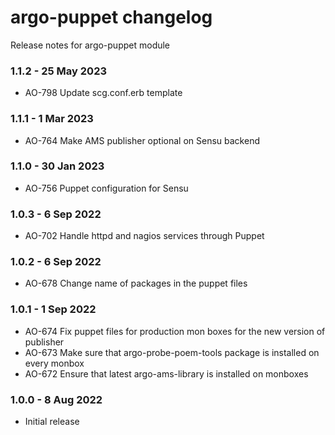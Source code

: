 # argo-puppet changelog

Release notes for argo-puppet module

### 1.1.2 - 25 May 2023

* AO-798 Update scg.conf.erb template

### 1.1.1 - 1 Mar 2023

* AO-764 Make AMS publisher optional on Sensu backend

### 1.1.0 - 30 Jan 2023

* AO-756 Puppet configuration for Sensu

### 1.0.3 - 6 Sep 2022

* AO-702 Handle httpd and nagios services through Puppet

### 1.0.2 - 6 Sep 2022

* AO-678 Change name of packages in the puppet files

### 1.0.1 - 1 Sep 2022

* AO-674 Fix puppet files for production mon boxes for the new version of publisher
* AO-673 Make sure that argo-probe-poem-tools package is installed on every monbox
* AO-672 Ensure that latest argo-ams-library is installed on monboxes

### 1.0.0 - 8 Aug 2022

* Initial release